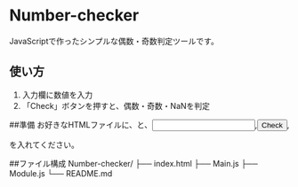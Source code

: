 # Number-checker

JavaScriptで作ったシンプルな偶数・奇数判定ツールです。

## 使い方

1. 入力欄に数値を入力
2. 「Check」ボタンを押すと、偶数・奇数・NaNを判定

##準備
お好きなHTMLファイルに、<script src="https://shisakankoy.github.io/Number-checker/main.js"></script>と、<input id="test">,<button type="button" id="button">Check</button>,<div id="answer"></div>を入れてください。

##ファイル構成
Number-checker/
├── index.html
├── Main.js
├── Module.js
└── README.md

